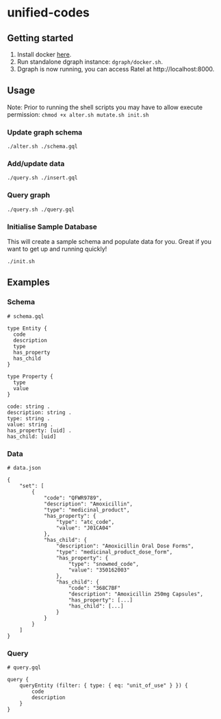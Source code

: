 # unified-codes

## Getting started

1. Install docker [here](https://docs.docker.com/get-docker/).
2. Run standalone dgraph instance: `dgraph/docker.sh`.
3. Dgraph is now running, you can access Ratel at http://localhost:8000.

## Usage

Note: Prior to running the shell scripts you may have to allow execute permission: `chmod +x alter.sh mutate.sh init.sh`

### Update graph schema

```
./alter.sh ./schema.gql
```

### Add/update data

```
./query.sh ./insert.gql
```

### Query graph

```
./query.sh ./query.gql
```

### Initialise Sample Database
This will create a sample schema and populate data for you. Great if you want to get up and running quickly!

```
./init.sh
```

## Examples

### Schema

```
# schema.gql

type Entity {
  code
  description
  type
  has_property
  has_child
}

type Property {
  type
  value
}

code: string .
description: string .
type: string .
value: string .
has_property: [uid] .
has_child: [uid]
```

### Data

```
# data.json

{
    "set": [
        {
            "code": "QFWR9789",
            "description": "Amoxicillin",
            "type": "medicinal_product",
            "has_property": {
                "type": "atc_code",
                "value": "J01CA04"
            },
            "has_child": {
                "description": "Amoxicillin Oral Dose Forms",
                "type": "medicinal_product_dose_form",
                "has_property": {
                    "type": "snowmed_code",
                    "value": "350162003"
                },
                "has_child": {
                    "code": "368C7BF"
                    "description": "Amoxicillin 250mg Capsules",
                    "has_property": [...]
                    "has_child": [...]
                }
            }
        }
    ]
}
```

### Query

```
# query.gql

query {
    queryEntity (filter: { type: { eq: "unit_of_use" } }) {
        code
        description
    }
}
```